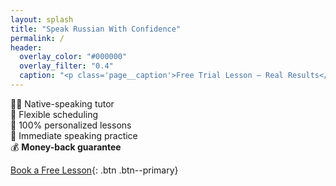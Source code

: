 ```yaml
---
layout: splash
title: "Speak Russian With Confidence"
permalink: /
header:
  overlay_color: "#000000"
  overlay_filter: "0.4"
  caption: "<p class='page__caption'>Free Trial Lesson — Real Results</p>"
---
```


👩‍🏫 Native-speaking tutor  
📅 Flexible scheduling  
🎯 100% personalized lessons  
💬 Immediate speaking practice  
💰 **Money-back guarantee**

[Book a Free Lesson](book.html){: .btn .btn--primary}